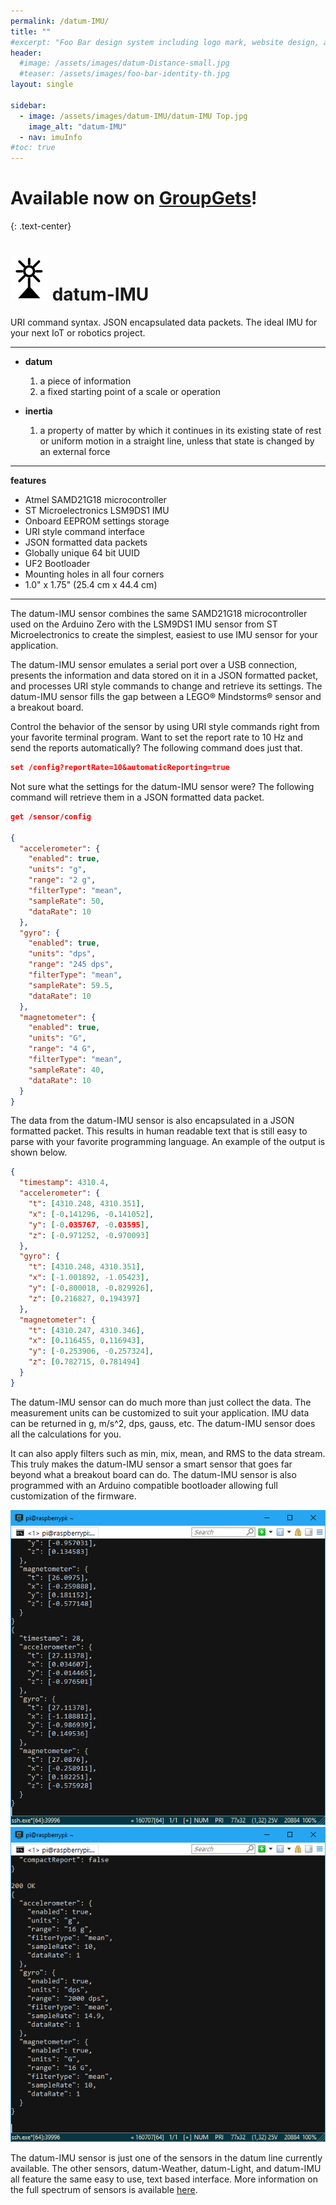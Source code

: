 ```yaml
---
permalink: /datum-IMU/
title: ""
#excerpt: "Foo Bar design system including logo mark, website design, and branding applications."
header:
  #image: /assets/images/datum-Distance-small.jpg
  #teaser: /assets/images/foo-bar-identity-th.jpg
layout: single

sidebar:
  - image: /assets/images/datum-IMU/datum-IMU Top.jpg
    image_alt: "datum-IMU"
  - nav: imuInfo
#toc: true
---
```


# Available now on [GroupGets](https://groupgets.com/campaigns/573-datum-imu)! 
{: .text-center}

![alt text](/assets/images/datumLogo-small.png) datum-IMU
==  

URI command syntax. JSON encapsulated data packets. 
The ideal IMU for your next IoT or robotics project.

---

- **datum**
   1. a piece of information
   1. a fixed starting point of a scale or operation

- **inertia**
   1. a property of matter by which it continues in its existing state of rest or uniform motion in a straight line, unless that state is changed by an external force

---
**features**

  - Atmel SAMD21G18 microcontroller
  - ST Microelectronics LSM9DS1 IMU
  - Onboard EEPROM settings storage
  - URI style command interface
  - JSON formatted data packets
  - Globally unique 64 bit UUID
  - UF2 Bootloader
  - Mounting holes in all four corners
  - 1.0" x 1.75" (25.4 cm x 44.4 cm)

---

The datum-IMU sensor combines the same SAMD21G18 microcontroller used on the Arduino Zero with the LSM9DS1 IMU sensor from ST Microelectronics to create the simplest, easiest to use IMU sensor for your application.

The datum-IMU sensor emulates a serial port over a USB connection, presents the information and data stored on it in a JSON formatted packet, and processes URI style commands to change and retrieve its settings. The datum-IMU sensor fills the gap between a LEGO&reg; Mindstorms&reg; sensor and a breakout board.

Control the behavior of the sensor by using URI style commands right from your favorite terminal program.  Want to set the report rate to 10 Hz and send the reports automatically?  The following command does just that.

```json
set /config?reportRate=10&automaticReporting=true
```

Not sure what the settings for the datum-IMU sensor were?  The following command will retrieve them in a JSON formatted data packet.

```json
get /sensor/config

{
  "accelerometer": {
    "enabled": true,
    "units": "g",
    "range": "2 g",
    "filterType": "mean",
    "sampleRate": 50,
    "dataRate": 10
  },
  "gyro": {
    "enabled": true,
    "units": "dps",
    "range": "245 dps",
    "filterType": "mean",
    "sampleRate": 59.5,
    "dataRate": 10
  },
  "magnetometer": {
    "enabled": true,
    "units": "G",
    "range": "4 G",
    "filterType": "mean",
    "sampleRate": 40,
    "dataRate": 10
  }
}

```

The data from the datum-IMU sensor is also encapsulated in a JSON formatted packet.  This results in human readable text that is still easy to parse with your favorite programming language.  An example of the output is shown below.

```json
{
  "timestamp": 4310.4,
  "accelerometer": {
    "t": [4310.248, 4310.351],
    "x": [-0.141296, -0.141052],
    "y": [-0.035767, -0.03595],
    "z": [-0.971252, -0.970093]
  },
  "gyro": {
    "t": [4310.248, 4310.351],
    "x": [-1.001892, -1.05423],
    "y": [-0.800018, -0.829926],
    "z": [0.216827, 0.194397]
  },
  "magnetometer": {
    "t": [4310.247, 4310.346],
    "x": [0.116455, 0.116943],
    "y": [-0.253906, -0.257324],
    "z": [0.782715, 0.781494]
  }
}
```

The datum-IMU sensor can do much more than just collect the data.  The measurement units can be customized to suit your application.  IMU data can be returned in g, m/s^2, dps, gauss, etc.  The datum-IMU sensor does all the calculations for you.

It can also apply filters such as min, mix, mean, and RMS to the data stream.  This truly makes the datum-IMU sensor a smart sensor that goes far beyond what a breakout board can do.  The datum-IMU sensor is also programmed with an Arduino compatible bootloader allowing full customization of the firmware.


![alt text](/assets/images/datum-IMU/datum-IMU-Data1.png)
![alt text](/assets/images/datum-IMU/datum-IMU-Data2.png)

The datum-IMU sensor is just one of the sensors in the datum line currently available.  The other sensors, datum-Weather, datum-Light, and datum-IMU all feature the same easy to use, text based interface.  More information on the full spectrum of sensors is available [here](/datum/).
